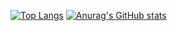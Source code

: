 [![Top Langs](https://github-readme-stats.vercel.app/api/top-langs/?username=mihaid-b&langs_count=10&layout=compact&theme=buefy)](https://github.com/anuraghazra/github-readme-stats)
[![Anurag's GitHub stats](https://github-readme-stats.vercel.app/api?username=mihaid-b&count_private=true&show_icons=true&theme=buefy&include_all_commits=true)](https://github.com/anuraghazra/github-readme-stats)
